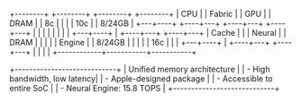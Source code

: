 +--------+  +--------+  +--------+  +--------+
|  CPU   |  | Fabric |  |  GPU   |  | DRAM   |
|  8c    |  |        |  |  10c   |  | 8/24GB |
+---+----+  +----+---+  +----+---+  +----+---+
    |            |           |           |
    |            |           |           |
+---+----+       |      +----+---+  +----+---+
|  Cache |       |      | Neural |  | DRAM   |
|        |       |      | Engine |  | 8/24GB |
|        |       |      |  16c   |  |        |
+---+----+       |      +----+---+  +----+---+
    |            |           |           |
    +------------+-----------+-----------+

+----------------------------+
| Unified memory architecture |
| - High bandwidth, low latency|
| - Apple-designed package    |
| - Accessible to entire SoC  |
| - Neural Engine: 15.8 TOPS  |
+----------------------------+
